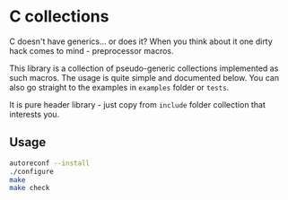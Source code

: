 # C collections

C doesn't have generics... or does it? When you think about it one dirty hack comes to mind - preprocessor macros.

This library is a collection of pseudo-generic collections implemented as such macros. The usage is quite simple
and documented below. You can also go straight to the examples in ```examples``` folder or ```tests```.

It is pure header library - just copy from ```include``` folder collection that interests you.

## Usage

```bash
autoreconf --install
./configure
make
make check
```


